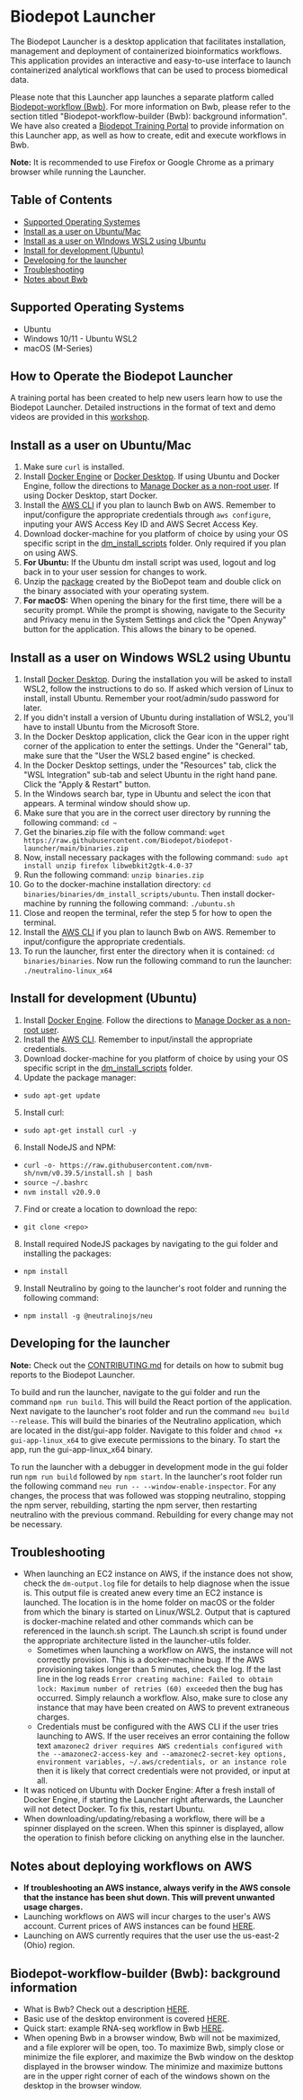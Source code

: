 # Biodepot Launcher
The Biodepot Launcher is a desktop application that facilitates installation, management and deployment of containerized bioinformatics workflows. This application provides an interactive and easy-to-use interface to launch containerized analytical workflows that can be used to process biomedical data. 

Please note that this Launcher app launches a separate platform called [Biodepot-workflow (Bwb)](https://github.com/BioDepot/BioDepot-workflow-builder). For more information on Bwb, please refer to the section titled "Biodepot-workflow-builder (Bwb): background information". We have also created a [Biodepot Training Portal](https://biodepot.github.io/training/) to provide information on this Launcher app, as well as how to create, edit and execute workflows in Bwb.

**Note:** It is recommended to use Firefox or Google Chrome as a primary browser while running the Launcher.

## Table of Contents
- [Supported Operating Systemes](#supported-operating-systems)
- [Install as a user on Ubuntu/Mac](#install-as-a-user-on-ubuntumac)
- [Install as a user on WIndows WSL2 using Ubuntu](#install-as-a-user-on-windows-wsl2-using-ubuntu)
- [Install for development (Ubuntu)](#install-for-development-ubuntu)
- [Developing for the launcher](#developing-for-the-launcher)
- [Troubleshooting](#troubleshooting)
- [Notes about Bwb](#notes-about-bwb)

## Supported Operating Systems
- Ubuntu
- Windows 10/11 - Ubuntu WSL2
- macOS (M-Series)

## How to Operate the Biodepot Launcher
A training portal has been created to help new users learn how to use the Biodepot Launcher. Detailed instructions in the format of text and demo videos are provided in this [workshop](https://biodepot.github.io/training/running_bwb/bwb_launcher/).  

## Install as a user on Ubuntu/Mac
1. Make sure `curl` is installed.
2. Install [Docker Engine](https://docs.docker.com/engine/install/) or [Docker Desktop](https://docs.docker.com/desktop/).  If using Ubuntu and Docker Engine, follow the directions to [Manage Docker as a non-root user](https://docs.docker.com/engine/install/linux-postinstall/#manage-docker-as-a-non-root-user).  If using Docker Desktop, start Docker.
3. Install the [AWS CLI](https://docs.aws.amazon.com/cli/latest/userguide/getting-started-install.html) if you plan to launch Bwb on AWS.  Remember to input/configure the appropriate credentials through `aws configure`, inputing your AWS Access Key ID and AWS Secret Access Key.
4. Download docker-machine for you platform of choice by using your OS specific script in the [dm_install_scripts](https://github.com/BioDepot/biodepot-launcher/tree/main/dm_install_scripts) folder.  Only required if you plan on using AWS.
5. **For Ubuntu:** If the Ubuntu dm install script was used, logout and log back in to your user session for changes to work.
6. Unzip the [package](https://raw.githubusercontent.com/Biodepot/biodepot-launcher/main/binaries.zip) created by the BioDepot team and double click on the binary associated with your operating system.
7. **For macOS:** When opening the binary for the first time, there will be a security prompt.  While the prompt is showing, navigate to the Security and Privacy menu in the System Settings and click the "Open Anyway" button for the application.  This allows the binary to be opened.

## Install as a user on Windows WSL2 using Ubuntu
1. Install [Docker Desktop](https://docs.docker.com/desktop/).  During the installation you will be asked to install WSL2, follow the instructions to do so.  If asked which version of Linux to install, install Ubuntu.  Remember your root/admin/sudo password for later.
2. If you didn't install a version of Ubuntu during installation of WSL2, you'll have to install Ubuntu from the Microsoft Store.
3. In the Docker Desktop application, click the Gear icon in the upper right corner of the application to enter the settings.  Under the "General" tab, make sure that the "User the WSL2 based engine" is checked.
4. In the Docker Desktop settings, under the "Resources" tab, click the "WSL Integration" sub-tab and select Ubuntu in the right hand pane.  Click the "Apply & Restart" button.
5. In the Windows search bar, type in Ubuntu and select the icon that appears.  A terminal window should show up.
6. Make sure that you are in the correct user directory by running the following command: `cd ~`
7. Get the binaries.zip file with the follow command: `wget https://raw.githubusercontent.com/Biodepot/biodepot-launcher/main/binaries.zip`
8. Now, install necessary packages with the following command: `sudo apt install unzip firefox libwebkit2gtk-4.0-37`
9. Run the following command: `unzip binaries.zip`
10. Go to the docker-machine installation directory: `cd binaries/binaries/dm_install_scripts/ubuntu`.  Then install docker-machine by running the following command: `./ubuntu.sh`
11. Close and reopen the terminal, refer the step 5 for how to open the terminal.
12. Install the [AWS CLI](https://docs.aws.amazon.com/cli/latest/userguide/getting-started-install.html) if you plan to launch Bwb on AWS.  Remember to input/configure the appropriate credentials.
13. To run the launcher, first enter the directory when it is contained: `cd binaries/binaries`.  Now run the following command to run the launcher: `./neutralino-linux_x64`

## Install for development (Ubuntu)
1. Install [Docker Engine](https://docs.docker.com/engine/install/).  Follow the directions to [Manage Docker as a non-root user](https://docs.docker.com/engine/install/linux-postinstall/#manage-docker-as-a-non-root-user).
2. Install the [AWS CLI](https://docs.aws.amazon.com/cli/latest/userguide/getting-started-install.html).  Remember to input/install the appropriate credentials.
3. Download docker-machine for you platform of choice by using your OS specific script in the [dm_install_scripts](https://github.com/BioDepot/biodepot-launcher/tree/main/dm_install_scripts) folder.
4. Update the package manager:
  - `sudo apt-get update`
5. Install curl:
  - `sudo apt-get install curl -y`
6. Install NodeJS and NPM:
  - `curl -o- https://raw.githubusercontent.com/nvm-sh/nvm/v0.39.5/install.sh | bash`
  - `source ~/.bashrc`
  - `nvm install v20.9.0`
7. Find or create a location to download the repo:
  - `git clone <repo>`
8. Install required NodeJS packages by navigating to the gui folder and installing the packages:
  - `npm install`
9. Install Neutralino by going to the launcher's root folder and running the following command:
  - `npm install -g @neutralinojs/neu`

## Developing for the launcher
**Note:** Check out the [CONTRIBUTING.md](CONTRIBUTING.md) for details on how to submit bug reports to the Biodepot Launcher.

To build and run the launcher, navigate to the gui folder and run the command `npm run build`.  This will build the React portion of the application.  Next navigate to the launcher's root folder and run the command `neu build --release`.  This will build the binaries of the Neutralino application, which are located in the dist/gui-app folder.  Navigate to this folder and `chmod +x gui-app-linux_x64` to give execute permissions to the binary.  To start the app, run the gui-app-linux_x64 binary.

To run the launcher with a debugger in development mode in the gui folder run `npm run build` followed by `npm start`.  In the launcher's root folder run the following command `neu run -- --window-enable-inspector`.  For any changes, the process that was followed was stopping neutralino, stopping the npm server, rebuilding, starting the npm server, then restarting neutralino with the previous command.  Rebuilding for every change may not be necessary.

## Troubleshooting 
- When launching an EC2 instance on AWS, if the instance does not show, check the `dm-output.log` file for details to help diagnose when the issue is.  This output file is created anew every time an EC2 instance is launched.  The location is in the home folder on macOS or the folder from which the binary is started on Linux/WSL2.  Output that is captured is docker-machine related and other commands which can be referenced in the launch.sh script.  The Launch.sh script is found under the appropriate architecture listed in the launcher-utils folder.
  - Sometimes when launching a workflow on AWS, the instance will not correctly provision.  This is a docker-machine bug.  If the AWS provisioning takes longer than 5 minutes, check the log.  If the last line in the log reads `Error creating machine: Failed to obtain lock: Maximum number of retries (60) exceeded` then the bug has occurred.  Simply relaunch a workflow.  Also, make sure to close any instance that may have been created on AWS to prevent extraneous charges.
  - Credentials must be configured with the AWS CLI if the user tries launching to AWS.  If the user receives an error containing the follow text `amazonec2 driver requires AWS credentials configured with the --amazonec2-access-key and --amazonec2-secret-key options, environment variables, ~/.aws/credentials, or an instance role` then it is likely that correct credentials were not provided, or input at all.
- It was noticed on Ubuntu with Docker Engine:  After a fresh install of Docker Engine, if starting the Launcher right afterwards, the Launcher will not detect Docker.  To fix this, restart Ubuntu.
- When downloading/updating/rebasing a workflow, there will be a spinner displayed on the screen.  When this spinner is displayed, allow the operation to finish before clicking on anything else in the launcher.

## Notes about deploying workflows on AWS
- **If troubleshooting an AWS instance, always verify in the AWS console that the instance has been shut down.  This will prevent unwanted usage charges.**
- Launching workflows on AWS will incur charges to the user's AWS account. Current prices of AWS instances can be found [HERE](https://aws.amazon.com/ec2/pricing/on-demand/).
- Launching on AWS currently requires that the user use the us-east-2 (Ohio) region.
  
## Biodepot-workflow-builder (Bwb): background information
- What is Bwb?  Check out a description [HERE](https://biodepot.github.io/training/basic_training/bwb/).
- Basic use of the desktop environment is covered [HERE](https://biodepot.github.io/training/basic_training/desk_env/).
- Quick start: example RNA-seq workflow in Bwb [HERE](https://biodepot.github.io/training/basic_training/salmon/).
- When opening Bwb in a browser window, Bwb will not be maximized, and a file explorer will be open, too.  To maximize Bwb, simply close or minimize the file explorer, and maximize the Bwb window on the desktop displayed in the browser window.  The minimize and maximize buttons are in the upper right corner of each of the windows shown on the desktop in the browser window.


